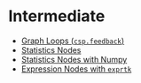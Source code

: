 # Intermediate

- [Graph Loops (`csp.feedback`)](./e1_feedback.py)
- [Statistics Nodes](./e2_stats.py)
- [Statistics Nodes with Numpy](./e3_numpy_stats.py)
- [Expression Nodes with `exprtk`](./e4_exprtk.py)
